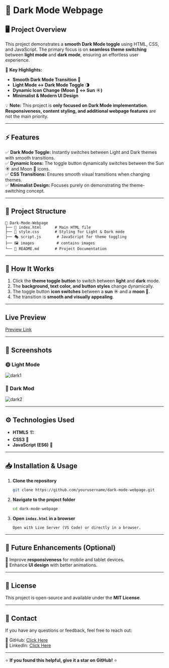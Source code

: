 # 🌙 Dark Mode Webpage

## 🖥️ Project Overview
This project demonstrates a **smooth Dark Mode toggle** using HTML, CSS, and JavaScript. The primary focus is on **seamless theme switching** between **light mode** and **dark mode**, ensuring an effortless user experience.

🚀 **Key Highlights:**
- **Smooth Dark Mode Transition** 🔄
- **Light Mode ↔ Dark Mode Toggle** 🌗
- **Dynamic Icon Change (Moon 🌙 ↔ Sun ☀️)**
- **Minimalist & Modern UI Design**

💡 **Note:** This project is **only focused on Dark Mode implementation**. **Responsiveness, content styling, and additional webpage features** are not the main priority.

---

## ⚡ Features
✅ **Dark Mode Toggle:** Instantly switches between Light and Dark themes with smooth transitions.  
✅ **Dynamic Icons:** The toggle button dynamically switches between the Sun ☀️ and Moon 🌙 icons.  
✅ **CSS Transitions:** Ensures smooth visual transitions when changing themes.  
✅ **Minimalist Design:** Focuses purely on demonstrating the theme-switching concept.  

---

## 📂 Project Structure
```
📁 Dark-Mode-Webpage
├── 📜 index.html      # Main HTML file
├── 🎨 style.css       # Styling for Light & Dark mode
├── 🎭 script.js       # JavaScript for theme toggling
├── 🖼️ images          # contains images
└── 📄 README.md       # Project Documentation
```

---

## 🎯 How It Works
1. Click the **theme toggle button** to switch between **light** and **dark** mode.
2. The **background, text color, and button styles** change dynamically.
3. The toggle button **icon switches** between a **sun ☀️** and a **moon 🌙**.
4. The transition is **smooth and visually appealing**.

---

## Live Preview 
[Preview Link](https://dark-mode-toggle-rust.vercel.app/)

---

## 📸 Screenshots
### 🌞 Light Mode

![dark1](https://github.com/user-attachments/assets/51527fdd-1059-4793-99ca-4ef2b7903c62)

### 🌙 Dark Mod

![dark2](https://github.com/user-attachments/assets/c55563f0-4ce5-4b91-a9cb-1b67ae904975)

---

## ⚙️ Technologies Used
- **HTML5** 🏗️
- **CSS3** 🎨
- **JavaScript (ES6)** 🚀

---

## 📥 Installation & Usage
1. **Clone the repository**
   ```bash
   git clone https://github.com/yourusername/dark-mode-webpage.git
   ```
2. **Navigate to the project folder**
   ```bash
   cd dark-mode-webpage
   ```
3. **Open `index.html` in a browser**
   ```
   Open with Live Server (VS Code) or directly in a browser.
   ```

---

## 📌 Future Enhancements (Optional)

📱 Improve **responsiveness** for mobile and tablet devices.  
🎨 Enhance **UI design** with better animations.

---

## 📜 License
This project is open-source and available under the **MIT License**.

---

## 📧 Contact
If you have any questions or feedback, feel free to reach out:

🐙 GitHub: [Click Here](https://github.com/PranavThorat1432)  
📢 LinkedIn: [Click Here](https://www.linkedin.com/in/curiouspranavthorat/)

---

⭐ **If you found this helpful, give it a star on GitHub!** ⭐


